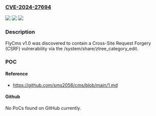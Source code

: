 ### [CVE-2024-27694](https://cve.mitre.org/cgi-bin/cvename.cgi?name=CVE-2024-27694)
![](https://img.shields.io/static/v1?label=Product&message=n%2Fa&color=blue)
![](https://img.shields.io/static/v1?label=Version&message=n%2Fa&color=blue)
![](https://img.shields.io/static/v1?label=Vulnerability&message=n%2Fa&color=brighgreen)

### Description

FlyCms v1.0 was discovered to contain a Cross-Site Request Forgery (CSRF) vulnerability via the /system/share/ztree_category_edit.

### POC

#### Reference
- https://github.com/sms2056/cms/blob/main/1.md

#### Github
No PoCs found on GitHub currently.

